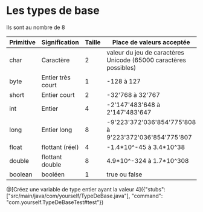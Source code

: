 # Les types de base

Ils sont au nombre de 8

| Primitive | Signification | Taille | Place de valeurs acceptée |
| --------- | ------------- | ------ | ------------------------- |
| char | Caractère | 2 | valeur du jeu de caractères Unicode (65000 caractères possibles) |
| byte | Entier très court | 1 | -128 à 127 |
| short | Entier court | 2 | -32'768 à 32'767 |
| int | Entier | 4 | -2'147'483'648 à 2'147'483'647 |
| long | Entier long | 8 | -9'223'372'036'854'775'808 à 9'223'372'036'854'775'807 |
| float | flottant (réel) | 4 | -1.4\*10^-45 à 3.4\*10^38 |
| double | flottant double | 8 | 4.9\*10^-324 à 1.7\*10^308 |
| boolean | booléen | 1 | true ou false |

@[Créez une variable de type entier ayant la valeur 4]({"stubs": ["src/main/java/com/yourself/TypeDeBase.java"], "command": "com.yourself.TypeDeBaseTest#test"})
